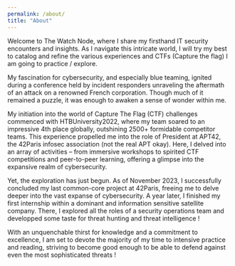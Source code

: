 ```yaml
---
permalink: /about/
title: "About"
---
```


Welcome to The Watch Node, where I share my firsthand IT security encounters and insights.
As I navigate this intricate world, I will try my best to catalog and refine the various experiences and CTFs (Capture the flag) I am going to practice / explore.

My fascination for cybersecurity, and especially blue teaming, ignited during a conference held by incident responders unraveling the aftermath of an attack on a renowned French corporation. Though much of it remained a puzzle, it was enough to awaken a sense of wonder within me.

My initiation into the world of Capture The Flag (CTF) challenges commenced with HTBUniversity2022, where my team soared to an impressive 4th place globally, outshining 2500+ formidable competitor teams. This experience propelled me into the role of President at APT42, the 42Paris infosec association (not the real APT okay). Here, I delved into an array of activities – from immersive workshops to spirited CTF competitions and peer-to-peer learning, offering a glimpse into the expansive realm of cybersecurity.

Yet, the exploration has just begun. As of November 2023, I successfully concluded my last common-core project at 42Paris, freeing me to delve deeper into the vast expanse of cybersecurity. A year later, I finished my first internship within a dominant and information sensitive satellite company. There, I explored all the roles of a security operations team and developped some taste for threat hunting and threat intelligence !

With an unquenchable thirst for knowledge and a commitment to excellence, I am set to devote the majority of my time to intensive practice and reading, striving to become good enough to be able to defend against even the most sophisticated threats !